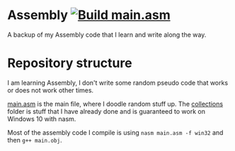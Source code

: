 # Assembly [![Build main.asm](https://github.com/ANF-Studios/Assembly/actions/workflows/nasm_build.yml/badge.svg)](https://github.com/ANF-Studios/Assembly/actions/workflows/nasm_build.yml)
A backup of my Assembly code that I learn and write along the way.

# Repository structure
I am learning Assembly, I don't write some random pseudo code that works or does not work other times.

[main.asm](/main.asm) is the main file, where I doodle random stuff up.
The [collections](/collections) folder is stuff that I have already done and is guaranteed to work on Windows 10 with nasm.

Most of the assembly code I compile is using `nasm main.asm -f win32` and then `g++ main.obj`.
